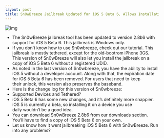 ```yaml
---
layout: post
title: Sn0wBreeze Jailbreak Updated for iOS 5 Beta 6, Allows Installation Without Registered UDID
---
```

![img](http://media.idownloadblog.com/wp-content/uploads/2011/08/sn0wbreeze-v2.8b6.jpeg)
* The Sn0wBreeze jailbreak tool has been updated to version 2.8b6 with support for iOS 5 Beta 6. This jailbreak is Windows only.
* If you don’t know how to use Sn0wbreeze, check out our tutorial. This jailbreak is mostly tethered, except for the old-bootrom iPhone 3GS. This version of Sn0wBreeze will also let you install the jailbreak on a copy of iOS 5 Beta 6 without a registered UDID.
* As noted in the last version of Sn0wbreeze, you have the ability to install iOS 5 without a developer account. Along with that, the expiration date for iOS 5 Beta 6 has been removed. For users that need to keep their unlock, this version also preserves the baseband.
* Here is the change log for this version of Sn0wbreeze:
* Supported Devices and Tethered?
* iOS 5 Beta 6 has some new changes, and it’s definitely more snappier. iOS 5 is currently a beta, so installing it on a device you use daily wouldn’t be a good idea.
* You can download Sn0wBreeze 2.8b6 from our downloads section. You’ll have to find a copy of iOS 5 Beta 6 on your own.
* Let us know how it went jailbreaking iOS 5 Beta 6 with Sn0wBreeze. Run into any problems?

